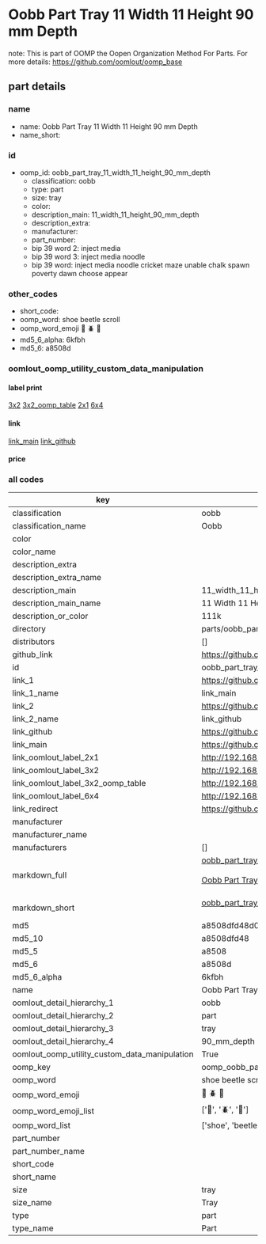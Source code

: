 # Oobb Part Tray 11 Width 11 Height 90 mm Depth  

note: This is part of OOMP the Oopen Organization Method For Parts. For more details: https://github.com/oomlout/oomp_base

##  part details
  







### name
* name: Oobb Part Tray 11 Width 11 Height 90 mm Depth
* name_short: 
### id
* oomp_id: oobb_part_tray_11_width_11_height_90_mm_depth
  * classification: oobb
  * type: part
  * size: tray
  * color: 
  * description_main: 11_width_11_height_90_mm_depth
  * description_extra: 
  * manufacturer: 
  * part_number: 
  * bip 39 word 2: inject media
  * bip 39 word 3: inject media noodle
  * bip 39 word: inject media noodle cricket maze unable chalk spawn poverty dawn choose appear

### other_codes
* short_code: 
* oomp_word: shoe beetle scroll
* oomp_word_emoji :shoe: :beetle: :scroll:
* md5_6_alpha: 6kfbh
* md5_6: a8508d






### oomlout_oomp_utility_custom_data_manipulation
#### label print
[3x2](http://192.168.1.245:1112/?label=oomp%206kfbh)
[3x2_oomp_table](http://192.168.1.108:1112/?label=oomp%206kfbh)
[2x1](http://192.168.1.242:1112/?label=oomp%206kfbh)
[6x4](http://192.168.1.55:1112/?label=oomp%206kfbh)    

#### link

[link_main](https://github.com/oomlout/oomlout_oomp_version_1_messy/tree/main/parts/oobb_part_tray_11_width_11_height_90_mm_depth) [link_github](https://github.com/oomlout/oomlout_oomp_version_1_messy/tree/main/parts/oobb_part_tray_11_width_11_height_90_mm_depth)                             

#### price







### all codes 
| key | value |  
| --- | --- |  
| classification | oobb |  
| classification_name | Oobb |  
| color |  |  
| color_name |  |  
| description_extra |  |  
| description_extra_name |  |  
| description_main | 11_width_11_height_90_mm_depth |  
| description_main_name | 11 Width 11 Height 90 mm Depth |  
| description_or_color | 111k |  
| directory | parts/oobb_part_tray_11_width_11_height_90_mm_depth |  
| distributors | [] |  
| github_link | https://github.com/oomlout/oomlout_oomp_part_src/tree/main/parts/oobb_part_tray_11_width_11_height_90_mm_depth |  
| id | oobb_part_tray_11_width_11_height_90_mm_depth |  
| link_1 | https://github.com/oomlout/oomlout_oomp_version_1_messy/tree/main/parts/oobb_part_tray_11_width_11_height_90_mm_depth |  
| link_1_name | link_main |  
| link_2 | https://github.com/oomlout/oomlout_oomp_version_1_messy/tree/main/parts/oobb_part_tray_11_width_11_height_90_mm_depth |  
| link_2_name | link_github |  
| link_github | https://github.com/oomlout/oomlout_oomp_version_1_messy/tree/main/parts/oobb_part_tray_11_width_11_height_90_mm_depth |  
| link_main | https://github.com/oomlout/oomlout_oomp_version_1_messy/tree/main/parts/oobb_part_tray_11_width_11_height_90_mm_depth |  
| link_oomlout_label_2x1 | http://192.168.1.242:1112/?label=oomp%206kfbh |  
| link_oomlout_label_3x2 | http://192.168.1.245:1112/?label=oomp%206kfbh |  
| link_oomlout_label_3x2_oomp_table | http://192.168.1.108:1112/?label=oomp%206kfbh |  
| link_oomlout_label_6x4 | http://192.168.1.55:1112/?label=oomp%206kfbh |  
| link_redirect | https://github.com/oomlout/oomlout_oomp_version_1_messy/tree/main/parts/oobb_part_tray_11_width_11_height_90_mm_depth |  
| manufacturer |  |  
| manufacturer_name |  |  
| manufacturers | [] |  
| markdown_full | [oobb_part_tray_11_width_11_height_90_mm_depth](none)<br>[](none)<br>[Oobb Part Tray 11 Width 11 Height 90 Mm Depth](none)<br><br> |  
| markdown_short | [oobb_part_tray_11_width_11_height_90_mm_depth](none)<br><br> |  
| md5 | a8508dfd48d0a4bfb144c3372c229ba0 |  
| md5_10 | a8508dfd48 |  
| md5_5 | a8508 |  
| md5_6 | a8508d |  
| md5_6_alpha | 6kfbh |  
| name | Oobb Part Tray 11 Width 11 Height 90 mm Depth |  
| oomlout_detail_hierarchy_1 | oobb |  
| oomlout_detail_hierarchy_2 | part |  
| oomlout_detail_hierarchy_3 | tray |  
| oomlout_detail_hierarchy_4 | 90_mm_depth |  
| oomlout_oomp_utility_custom_data_manipulation | True |  
| oomp_key | oomp_oobb_part_tray_11_width_11_height_90_mm_depth |  
| oomp_word | shoe beetle scroll |  
| oomp_word_emoji | :shoe: :beetle: :scroll: |  
| oomp_word_emoji_list | [':shoe:', ':beetle:', ':scroll:'] |  
| oomp_word_list | ['shoe', 'beetle', 'scroll'] |  
| part_number |  |  
| part_number_name |  |  
| short_code |  |  
| short_name |  |  
| size | tray |  
| size_name | Tray |  
| type | part |  
| type_name | Part |  
